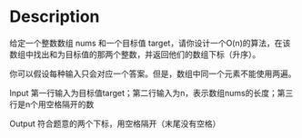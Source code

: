 # Description

给定一个整数数组 nums 和一个目标值 target，请你设计一个O(n)的算法，在该数组中找出和为目标值的那两个整数，并返回他们的数组下标（升序）。

你可以假设每种输入只会对应一个答案。但是，数组中同一个元素不能使用两遍。


Input
第一行输入为目标值target；第二行输入为n，表示数组nums的长度；第三行是n个用空格隔开的数

Output
符合题意的两个下标，用空格隔开（末尾没有空格）


